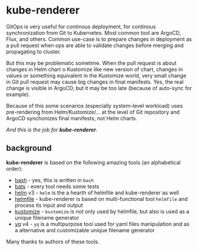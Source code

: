 # kube-renderer
GitOps is very useful for continous deployment, for continous synchronization from Git to Kubernetes. Most common tool are ArgoCD, Flux, and others.
Common use-case is to prepare changes in deployment as a pull request when ops are able to validate changes before merging and propagating to cluster.

But this may be problematic sometime. When the pull request is about changes in Helm chart o Kustomize like new version of chart, changes in values or something equivalent in the Kustomize world, very small change in Git pull request may cause big changes in final manifests. Yes, the real change is visible in ArgoCD, but it may be too late (because of auto-sync for example).

Because of this some scenarios (especially system-level workload) uses pre-rendering from Helm/Kustomize/... at the level of Git repository and ArgoCD synchonizes final manifests, not Helm charts.

*And this is the job for **kube-renderer**.*

## background
**kube-renderer** is based on the following amazing tools (an alphabetical order):

* [bash](https://www.gnu.org/software/bash/) - yes, this is written in `bash`
* [bats](https://github.com/bats-core/bats-core) - every tool needs some tests
* [helm](https://helm.sh/) v3 - `helm` is the a hearth of helmfile and kube-renderer as well
* [helmfile](https://github.com/roboll/helmfile) - kube-renderer is based on multi-functional tool `helmfile` and process its input and output
* [kustomize](https://kustomize.io/) - `kustomize` is not only used by helmfile, but also is used as a unique filename generator
* [yq](https://mikefarah.gitbook.io/yq/) v4 - `yq` is a multipurpose tool used for yaml files manipulation and as a alternative and customizable unique filename generator

Many thanks to authors of these tools.

